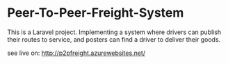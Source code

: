# Peer-To-Peer-Freight-System
This is a Laravel project. Implementing a system where drivers can publish their routes to service, and posters can find a driver to deliver their goods.

see live on: http://p2pfreight.azurewebsites.net/ 
